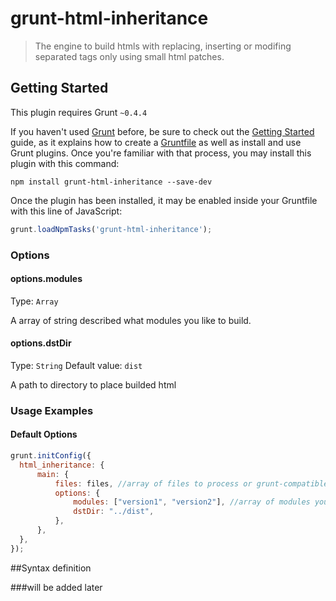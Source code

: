 # grunt-html-inheritance

> The engine to build htmls with replacing, inserting or modifing separated tags only using small html patches.

## Getting Started
This plugin requires Grunt `~0.4.4`

If you haven't used [Grunt](http://gruntjs.com/) before, be sure to check out the [Getting Started](http://gruntjs.com/getting-started) guide, as it explains how to create a [Gruntfile](http://gruntjs.com/sample-gruntfile) as well as install and use Grunt plugins. Once you're familiar with that process, you may install this plugin with this command:

```shell
npm install grunt-html-inheritance --save-dev
```

Once the plugin has been installed, it may be enabled inside your Gruntfile with this line of JavaScript:

```js
grunt.loadNpmTasks('grunt-html-inheritance');
```

### Options

#### options.modules
Type: `Array`

A array of string described what modules you like to build.

#### options.dstDir
Type: `String`
Default value: `dist`

A path to directory to place builded html

### Usage Examples

#### Default Options

```js
grunt.initConfig({
  html_inheritance: {
      main: {
          files: files, //array of files to process or grunt-compatible file selector like '**/*.html'
          options: {
              modules: ["version1", "version2"], //array of modules you want to build additionall to "main"
              dstDir: "../dist",
          },
      },
  },
});
```

##Syntax definition

###will be added later